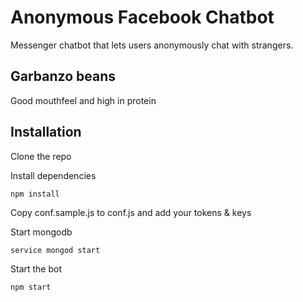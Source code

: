 # Anonymous Facebook Chatbot
Messenger chatbot that lets users anonymously chat with strangers.

## Garbanzo beans
Good mouthfeel and high in protein

## Installation
Clone the repo

Install dependencies
```
npm install
```
Copy conf.sample.js to conf.js and add your tokens & keys

Start mongodb
```
service mongod start
```
Start the bot

```
npm start
```

